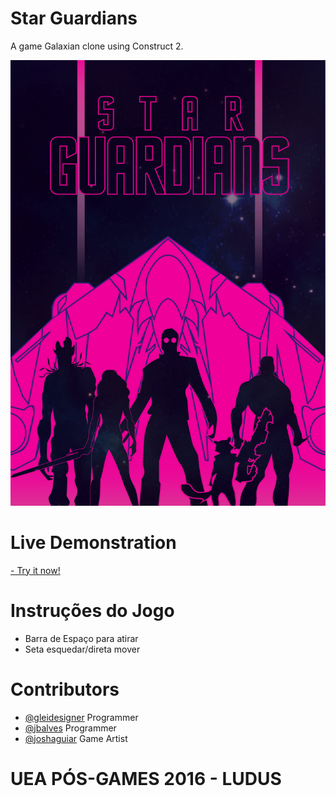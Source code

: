 # Star Guardians

A game Galaxian clone using Construct 2.

![ScreenShot](https://github.com/gleidesigner/PosGamesUEA/blob/master/RodrigoBraga/FirstWork/GameGalaxian/assets/banner/banner-star-gardians.jpg?raw=true "Optional title")

# Live Demonstration
[- Try it now!](https://jbalves.github.io/StarGuardians/)

# Instruções do Jogo
- Barra de Espaço para atirar
- Seta esquedar/direta mover

# Contributors

* [@gleidesigner](https://github.com/gleidesigner) Programmer
* [@jbalves](https://github.com/jbalves) Programmer
* [@joshaguiar](https://github.com/joshaguiar) Game Artist

# UEA PÓS-GAMES 2016 - LUDUS
